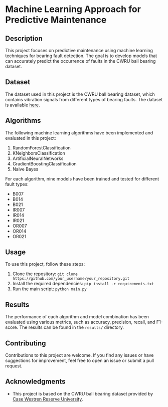 # Machine Learning Approach for Predictive Maintenance

## Description
This project focuses on predictive maintenance using machine learning techniques for bearing fault detection. The goal is to develop models that can accurately predict the occurrence of faults in the CWRU ball bearing dataset.

## Dataset
The dataset used in this project is the CWRU ball bearing dataset, which contains vibration signals from different types of bearing faults. The dataset is available [here](link_to_dataset).

## Algorithms
The following machine learning algorithms have been implemented and evaluated in this project:
1. RandomForestClassification
2. KNeighborsClassification
3. ArtificialNeuralNetworks
4. GradientBoostingClassification
5. Naive Bayes

For each algorithm, nine models have been trained and tested for different fault types:
- B007
- B014
- B021
- IR007
- IR014
- IR021
- OR007
- OR014
- OR021


## Usage
To use this project, follow these steps:
1. Clone the repository: `git clone https://github.com/your_username/your_repository.git`
2. Install the required dependencies: `pip install -r requirements.txt`
3. Run the main script: `python main.py`

## Results
The performance of each algorithm and model combination has been evaluated using various metrics, such as accuracy, precision, recall, and F1-score. The results can be found in the `results/` directory.

## Contributing
Contributions to this project are welcome. If you find any issues or have suggestions for improvement, feel free to open an issue or submit a pull request.


## Acknowledgments
- This project is based on the CWRU ball bearing dataset provided by [Case Westren Reserve University](https://engineering.case.edu/bearingdatacenter).
